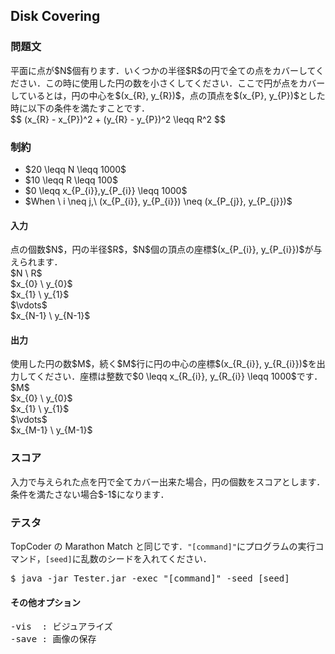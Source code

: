 <h2>Disk Covering</h2>

<h3>問題文</h3>
平面に点が$N$個有ります．いくつかの半径$R$の円で全ての点をカバーしてください．この時に使用した円の数を小さくしてください．ここで円が点をカバーしているとは，円の中心を$(x_{R}, y_{R})$，点の頂点を$(x_{P}, y_{P})$とした時に以下の条件を満たすことです．

<div class = "iodata">
$$
(x_{R} - x_{P})^2 + (y_{R} - y_{P})^2 \leqq R^2
$$
</div>

<h3>制約</h3>
<ul>
<li>$20 \leqq N \leqq 1000$</li>
<li>$10 \leqq R \leqq 100$</li>
<li>$0 \leqq x_{P_{i}},y_{P_{i}} \leqq 1000$</li>
<li>$When \ i \neq j,\ (x_{P_{i}}, y_{P_{i}}) \neq (x_{P_{j}}, y_{P_{j}})$</li>
</ul>

<h4>入力</h4>
点の個数$N$，円の半径$R$，$N$個の頂点の座標$(x_{P_{i}}, y_{P_{i}})$が与えられます．
<div class = "iodata">
$N \ R$<br>
$x_{0} \ y_{0}$<br>
$x_{1} \ y_{1}$<br>
$\vdots$<br>
$x_{N-1} \ y_{N-1}$<br>
</div>

<h4>出力</h4>
使用した円の数$M$，続く$M$行に円の中心の座標$(x_{R_{i}}, y_{R_{i}})$を出力してください．座標は整数で$0 \leqq x_{R_{i}}, y_{R_{i}} \leqq 1000$です．
<div class = "iodata">
$M$<br>
$x_{0} \ y_{0}$<br>
$x_{1} \ y_{1}$<br>
$\vdots$<br>
$x_{M-1} \ y_{M-1}$<br>
</div>

<h3>スコア</h3>
入力で与えられた点を円で全てカバー出来た場合，円の個数をスコアとします．条件を満たさない場合$-1$になります．

<h3>テスタ</h3>
TopCoder の Marathon Match と同じです．<code>"[command]"</code>にプログラムの実行コマンド，<code>[seed]</code>に乱数のシードを入れてください．
<div class = "iodata">
<pre>
$ java -jar Tester.jar -exec "[command]" -seed [seed]
</pre>
</div>

<h4>その他オプション</h4>
<pre>
-vis  : ビジュアライズ
-save : 画像の保存
</pre>
